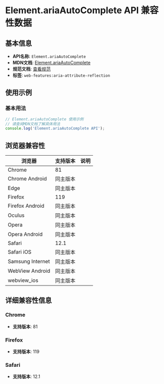 # Element.ariaAutoComplete API 兼容性数据

## 基本信息

- **API名称**: `Element.ariaAutoComplete`
- **MDN文档**: [Element.ariaAutoComplete](https://developer.mozilla.org/docs/Web/API/Element/ariaAutoComplete)
- **规范文档**: [查看规范](https://w3c.github.io/aria/#dom-ariamixin-ariaautocomplete)
- **标签**: `web-features:aria-attribute-reflection`

## 使用示例

### 基本用法

```javascript
// Element.ariaAutoComplete 使用示例
// 请查阅MDN文档了解具体用法
console.log('Element.ariaAutoComplete API');
```

## 浏览器兼容性

| 浏览器 | 支持版本 | 说明 |
|--------|----------|------|
| Chrome | 81 |  |
| Chrome Android | 同主版本 |  |
| Edge | 同主版本 |  |
| Firefox | 119 |  |
| Firefox Android | 同主版本 |  |
| Oculus | 同主版本 |  |
| Opera | 同主版本 |  |
| Opera Android | 同主版本 |  |
| Safari | 12.1 |  |
| Safari iOS | 同主版本 |  |
| Samsung Internet | 同主版本 |  |
| WebView Android | 同主版本 |  |
| webview_ios | 同主版本 |  |

## 详细兼容性信息

### Chrome

- **支持版本**: 81

### Firefox

- **支持版本**: 119

### Safari

- **支持版本**: 12.1

